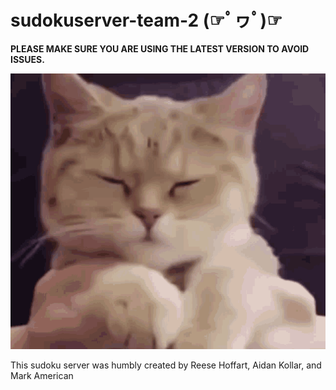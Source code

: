 # sudokuserver-team-2 (☞ﾟヮﾟ)☞

**PLEASE MAKE SURE YOU ARE USING THE LATEST VERSION TO AVOID ISSUES.**

![cat](cat.gif)

This sudoku server was humbly created by Reese Hoffart, Aidan Kollar, and Mark American
